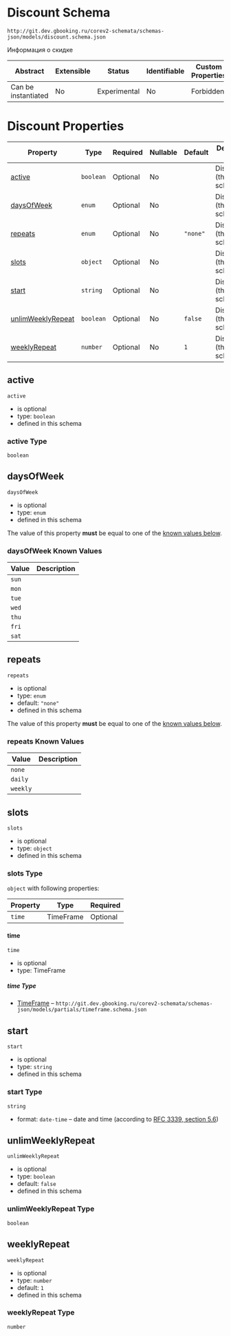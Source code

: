 # Discount Schema

```
http://git.dev.gbooking.ru/corev2-schemata/schemas-json/models/discount.schema.json
```

Информация о скидке

| Abstract            | Extensible | Status       | Identifiable | Custom Properties | Additional Properties | Defined In                                          |
| ------------------- | ---------- | ------------ | ------------ | ----------------- | --------------------- | --------------------------------------------------- |
| Can be instantiated | No         | Experimental | No           | Forbidden         | Forbidden             | [models/discount.schema.json](discount.schema.json) |

# Discount Properties

| Property                                | Type      | Required | Nullable | Default  | Defined by             |
| --------------------------------------- | --------- | -------- | -------- | -------- | ---------------------- |
| [active](#active)                       | `boolean` | Optional | No       |          | Discount (this schema) |
| [daysOfWeek](#daysofweek)               | `enum`    | Optional | No       |          | Discount (this schema) |
| [repeats](#repeats)                     | `enum`    | Optional | No       | `"none"` | Discount (this schema) |
| [slots](#slots)                         | `object`  | Optional | No       |          | Discount (this schema) |
| [start](#start)                         | `string`  | Optional | No       |          | Discount (this schema) |
| [unlimWeeklyRepeat](#unlimweeklyrepeat) | `boolean` | Optional | No       | `false`  | Discount (this schema) |
| [weeklyRepeat](#weeklyrepeat)           | `number`  | Optional | No       | `1`      | Discount (this schema) |

## active

`active`

- is optional
- type: `boolean`
- defined in this schema

### active Type

`boolean`

## daysOfWeek

`daysOfWeek`

- is optional
- type: `enum`
- defined in this schema

The value of this property **must** be equal to one of the [known values below](#daysofweek-known-values).

### daysOfWeek Known Values

| Value | Description |
| ----- | ----------- |
| `sun` |             |
| `mon` |             |
| `tue` |             |
| `wed` |             |
| `thu` |             |
| `fri` |             |
| `sat` |             |

## repeats

`repeats`

- is optional
- type: `enum`
- default: `"none"`
- defined in this schema

The value of this property **must** be equal to one of the [known values below](#repeats-known-values).

### repeats Known Values

| Value    | Description |
| -------- | ----------- |
| `none`   |             |
| `daily`  |             |
| `weekly` |             |

## slots

`slots`

- is optional
- type: `object`
- defined in this schema

### slots Type

`object` with following properties:

| Property | Type      | Required |
| -------- | --------- | -------- |
| `time`   | TimeFrame | Optional |

#### time

`time`

- is optional
- type: TimeFrame

##### time Type

- [TimeFrame](partials/timeframe.schema.md) –
  `http://git.dev.gbooking.ru/corev2-schemata/schemas-json/models/partials/timeframe.schema.json`

## start

`start`

- is optional
- type: `string`
- defined in this schema

### start Type

`string`

- format: `date-time` – date and time (according to [RFC 3339, section 5.6](http://tools.ietf.org/html/rfc3339))

## unlimWeeklyRepeat

`unlimWeeklyRepeat`

- is optional
- type: `boolean`
- default: `false`
- defined in this schema

### unlimWeeklyRepeat Type

`boolean`

## weeklyRepeat

`weeklyRepeat`

- is optional
- type: `number`
- default: `1`
- defined in this schema

### weeklyRepeat Type

`number`
